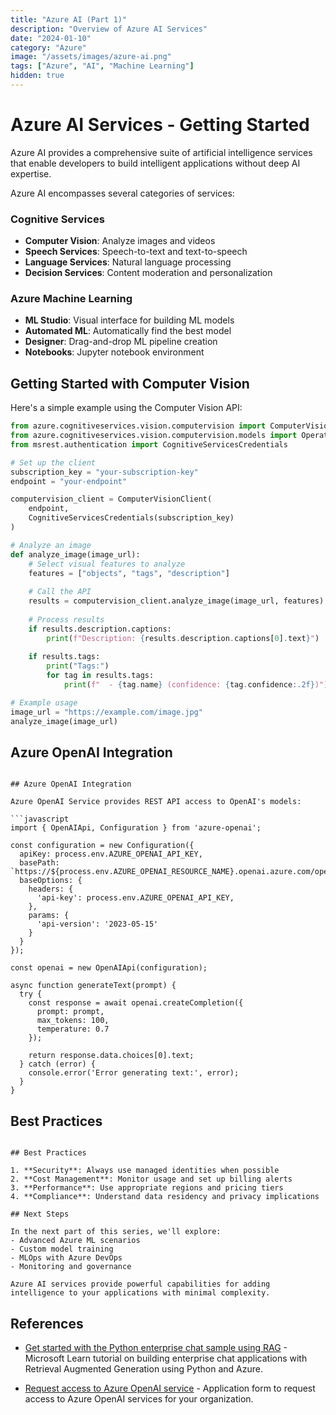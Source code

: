 ```yaml
---
title: "Azure AI (Part 1)"
description: "Overview of Azure AI Services"
date: "2024-01-10"
category: "Azure"
image: "/assets/images/azure-ai.png"
tags: ["Azure", "AI", "Machine Learning"]
hidden: true
---
```


# Azure AI Services - Getting Started

Azure AI provides a comprehensive suite of artificial intelligence services that enable developers to build intelligent applications without deep AI expertise.

Azure AI encompasses several categories of services:

### Cognitive Services
- **Computer Vision**: Analyze images and videos
- **Speech Services**: Speech-to-text and text-to-speech
- **Language Services**: Natural language processing
- **Decision Services**: Content moderation and personalization

### Azure Machine Learning
- **ML Studio**: Visual interface for building ML models
- **Automated ML**: Automatically find the best model
- **Designer**: Drag-and-drop ML pipeline creation
- **Notebooks**: Jupyter notebook environment

## Getting Started with Computer Vision

Here's a simple example using the Computer Vision API:

```python
from azure.cognitiveservices.vision.computervision import ComputerVisionClient
from azure.cognitiveservices.vision.computervision.models import OperationStatusCodes
from msrest.authentication import CognitiveServicesCredentials

# Set up the client
subscription_key = "your-subscription-key"
endpoint = "your-endpoint"

computervision_client = ComputerVisionClient(
    endpoint, 
    CognitiveServicesCredentials(subscription_key)
)

# Analyze an image
def analyze_image(image_url):
    # Select visual features to analyze
    features = ["objects", "tags", "description"]
    
    # Call the API
    results = computervision_client.analyze_image(image_url, features)
    
    # Process results
    if results.description.captions:
        print(f"Description: {results.description.captions[0].text}")
    
    if results.tags:
        print("Tags:")
        for tag in results.tags:
            print(f"  - {tag.name} (confidence: {tag.confidence:.2f})")

# Example usage
image_url = "https://example.com/image.jpg"
analyze_image(image_url)
```

## Azure OpenAI Integration
```

## Azure OpenAI Integration

Azure OpenAI Service provides REST API access to OpenAI's models:

```javascript
import { OpenAIApi, Configuration } from 'azure-openai';

const configuration = new Configuration({
  apiKey: process.env.AZURE_OPENAI_API_KEY,
  basePath: `https://${process.env.AZURE_OPENAI_RESOURCE_NAME}.openai.azure.com/openai/deployments/${process.env.AZURE_OPENAI_DEPLOYMENT_NAME}`,
  baseOptions: {
    headers: {
      'api-key': process.env.AZURE_OPENAI_API_KEY,
    },
    params: {
      'api-version': '2023-05-15'
    }
  }
});

const openai = new OpenAIApi(configuration);

async function generateText(prompt) {
  try {
    const response = await openai.createCompletion({
      prompt: prompt,
      max_tokens: 100,
      temperature: 0.7
    });
    
    return response.data.choices[0].text;
  } catch (error) {
    console.error('Error generating text:', error);
  }
}
```

## Best Practices

```

## Best Practices

1. **Security**: Always use managed identities when possible
2. **Cost Management**: Monitor usage and set up billing alerts
3. **Performance**: Use appropriate regions and pricing tiers
4. **Compliance**: Understand data residency and privacy implications

## Next Steps

In the next part of this series, we'll explore:
- Advanced Azure ML scenarios
- Custom model training
- MLOps with Azure DevOps
- Monitoring and governance

Azure AI services provide powerful capabilities for adding intelligence to your applications with minimal complexity.
```

## References

- [Get started with the Python enterprise chat sample using RAG](https://learn.microsoft.com/en-us/azure/developer/python/get-started-app-chat-template?tabs=github-codespaces) - Microsoft Learn tutorial on building enterprise chat applications with Retrieval Augmented Generation using Python and Azure.

- [Request access to Azure OpenAI service](https://customervoice.microsoft.com/Pages/ResponsePage.aspx?id=v4j5cvGGr0GRqy180BHbR7en2Ais5pxKtso_Pz4b1_xUNTZBNzRKNlVQSFhZMU9aV09EVzYxWFdORCQlQCN0PWcu) - Application form to request access to Azure OpenAI services for your organization.

